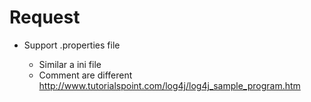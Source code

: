 # Request

* Support .properties file

    * Similar a ini file
    * Comment are different     
    http://www.tutorialspoint.com/log4j/log4j_sample_program.htm

